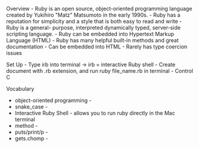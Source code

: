 Overview
    - Ruby is an open source, object-oriented programming language created by Yukihiro "Matz" Matsumoto in the early 1990s.
    - Ruby has a reputation for simplicity and a style that is both easy to read and write
    - Ruby is a general- purpose, interpreted dynamically typed, server-side scripting language.
    - Ruby can be embedded into Hypertext Markup Language (HTML)
    - Ruby has many helpful built-in methods and great documentation
    - Can be embedded into HTML
    - Rarely has type coercion issues

Set Up
    - Type irb into terminal -> irb = interactive Ruby shell
    - Create document with .rb extension, and run ruby file_name.rb in terminal
    - Control C

Vocabulary 
- object-oriented programming -
- snake_case - 
- Interactive Ruby Shell - allows you to run ruby directly in the Mac terminal
- method - 
- puts/print/p -
- gets.chomp -
